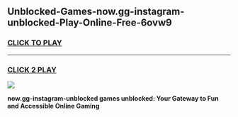 
## Unblocked-Games-now.gg-instagram-unblocked-Play-Online-Free-6ovw9
<h3>
<a href="https://premium76.site?title=now.gg-instagram-unblocked&ref=26A">CLICK TO PLAY</a></h3>
<hr>

<h3>
<a href="https://premium76.site?title=now.gg-instagram-unblocked&ref=26A">CLICK 2 PLAY</a>
  
</h3>

<a href="https://premium76.site?title=now.gg-instagram-unblocked&ref=26A"><img src="https://clearcache.store/games.png"></a>


**now.gg-instagram-unblocked games unblocked: Your Gateway to Fun and Accessible Online Gaming**
